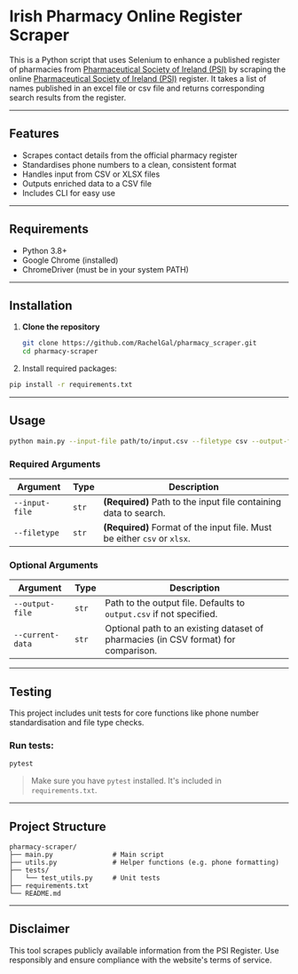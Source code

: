 # Irish Pharmacy Online Register Scraper

This is a Python script that uses Selenium to enhance a published register of pharmacies from [Pharmaceutical Society of Ireland (PSI)](https://www.psi.ie) by scraping the online [Pharmaceutical Society of Ireland (PSI)](https://www.psi.ie) register. It takes a list of names published in an excel file or csv file and returns corresponding search results from the register.

---

## Features

- Scrapes contact details from the official pharmacy register
- Standardises phone numbers to a clean, consistent format
- Handles input from CSV or XLSX files
- Outputs enriched data to a CSV file
- Includes CLI for easy use

---

## Requirements

- Python 3.8+
- Google Chrome (installed)
- ChromeDriver (must be in your system PATH)

---

## Installation

1. **Clone the repository**
   
   ```bash
   git clone https://github.com/RachelGal/pharmacy_scraper.git
   cd pharmacy-scraper
   ```
   
3. Install required packages:

```bash
pip install -r requirements.txt
```

---

## Usage

```bash
python main.py --input-file path/to/input.csv --filetype csv --output-file path/to/output.csv

```

### Required Arguments

| Argument        | Type   | Description                                                              |
|-----------------|--------|--------------------------------------------------------------------------|
| `--input-file`  | `str`  | **(Required)** Path to the input file containing data to search.         |
| `--filetype`    | `str`  | **(Required)** Format of the input file. Must be either `csv` or `xlsx`. |

### Optional Arguments

| Argument         | Type   | Description                                                                 |
|------------------|--------|-----------------------------------------------------------------------------|
| `--output-file`  | `str`  | Path to the output file. Defaults to `output.csv` if not specified.         |
| `--current-data` | `str`  | Optional path to an existing dataset of pharmacies (in CSV format) for comparison.        |

---

## Testing

This project includes unit tests for core functions like phone number standardisation and file type checks.

### Run tests:

```bash
pytest
```

> Make sure you have `pytest` installed. It's included in `requirements.txt`.

---

## Project Structure

```
pharmacy-scraper/
├── main.py               # Main script
├── utils.py              # Helper functions (e.g. phone formatting)
├── tests/
│   └── test_utils.py     # Unit tests
├── requirements.txt
└── README.md
```

---

## Disclaimer

This tool scrapes publicly available information from the PSI Register. Use responsibly and ensure compliance with the website's terms of service.
